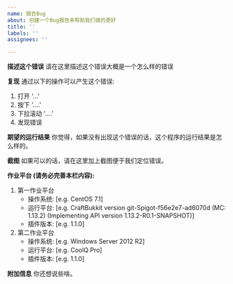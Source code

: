 ```yaml
---
name: 报告Bug
about: 创建一个Bug报告来帮助我们做的更好
title: ''
labels: ''
assignees: ''

---
```


**描述这个错误**
请在这里描述这个错误大概是一个怎么样的错误

**复现**
通过以下的操作可以产生这个错误:
1. 打开 '...'
2. 按下 '....'
3. 下拉滚动 '....'
4. 发现错误

**期望的运行结果**
你觉得，如果没有出现这个错误的话，这个程序的运行结果是怎么样的。

**截图**
如果可以的话，请在这里加上截图便于我们定位错误。

**作业平台 (请务必完善本栏内容):**
1. 第一作业平台
	- 操作系统: [e.g. CentOS 7.1]
	- 运行平台: [e.g. CraftBukkit version git-Spigot-f56e2e7-ad6070d (MC: 1.13.2) (Implementing API version 1.13.2-R0.1-SNAPSHOT)]
	- 插件版本: [e.g. 1.1.0]
2. 第二作业平台
	- 操作系统: [e.g. Windows Server 2012 R2]
	- 运行平台: [e.g. CoolQ Pro]
	- 插件版本: [e.g. 1.1.0]


**附加信息**
你还想说些啥。
